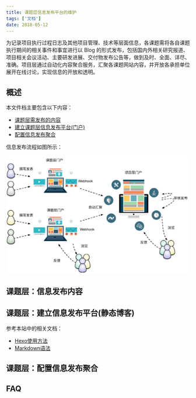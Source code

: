 ```yaml
---
title: 课题层信息发布平台的维护
tags: ['文档']
date: 2018-05-12
---
```


为记录项目执行过程日志及其他项目管理、技术等层面信息，各课题需将各自课题执行期间的相关事件和事宜进行以 Blog 的形式发布，包括国内外相关研究报道、项目相关会议活动、主要研发进展、交付物发布公告等，做到及时、全面、详尽、准确。项目层通过自动化内容聚合服务，汇聚各课题网站内容，并开放各承担单位展开在线讨论，实现信息的开放和透明。

<!--more-->

## 概述

本文件档主要包含以下内容：

* [课题层需发布的内容](#content)
* [建立课题层信息发布平台(门户)](#blog)
* [配置信息发布聚合](#hook)

信息发布流程如图所示：

![](/content/collaborate.jpg)

<h2 id="content">课题层：信息发布内容</h2>

<h2 id="blog">课题层：建立信息发布平台(静态博客)</h2>

参考本站中的相关文档：

* [Hexo使用方法](/2018/04/11/hexo/)
* [Markdown语法](/2018/04/11/markdown/)

<h2 id="blog">课题层：配置信息发布聚合</h2>

## FAQ